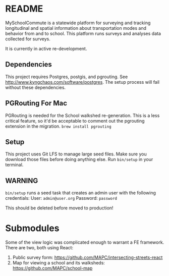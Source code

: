 # README

MySchoolCommute is a statewide platform for surveying and tracking longitudinal and spatial information about transportation modes and behavior from and to school. This platform runs surveys and analyses data collected for surveys. 

It is currently in active re-development. 

## Dependencies
This project requires Postgres, postgis, and pgrouting. See http://www.kyngchaos.com/software/postgres. The setup process will fail without these dependencies.

## PGRouting For Mac
PGRouting is needed for the School walkshed re-generation. This is a less critical feature, so it'd be acceptable to comment out the pgrouting extension in the migration. 
`brew install pgrouting`

## Setup
This project uses Git LFS to manage large seed files. Make sure you download those files before doing anything else.
Run `bin/setup` in your terminal.

## WARNING
`bin/setup` runs a seed task that creates an admin user with the following credentials: 
User: `admin@user.org`
Password: `password`

This should be deleted before moved to production!

# Submodules
Some of the view logic was complicated enough to warrant a FE framework. There are two, both using React:
1. Public survey form: https://github.com/MAPC/intersecting-streets-react
2. Map for viewing a school and its walksheds: https://github.com/MAPC/school-map
